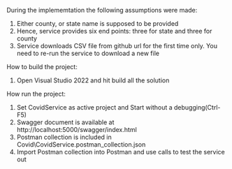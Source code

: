 During the implememtation the following assumptions were made:
1. Either county, or state name is supposed to be provided
2. Hence, service provides six end points: three for state and three for county
3. Service downloads CSV file from github url for the first time only. You need to re-run the service to download a new file 

How to build the project:
1. Open Visual Studio 2022 and hit build all the solution

How run the project:
1. Set CovidService as active project and Start without a debugging(Ctrl-F5)
2. Swagger document is available at http://localhost:5000/swagger/index.html
3. Postman collection is included in Covid\CovidService.postman_collection.json
4. Import Postman collection into Postman and use calls to test the service out